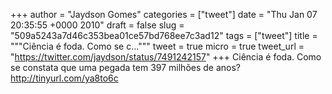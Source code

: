 
+++
author = "Jaydson Gomes"
categories = ["tweet"]
date = "Thu Jan 07 20:35:55 +0000 2010"
draft = false
slug = "509a5243a7d46c353bea01ce57bd768ee7c3ad12"
tags = ["tweet"]
title = """Ciência é foda. Como se c..."""
tweet = true
micro = true
tweet_url = "https://twitter.com/jaydson/status/7491242157"
+++
Ciência é foda. Como se constata que uma pegada tem 397 milhões de anos? http://tinyurl.com/ya8to6c
